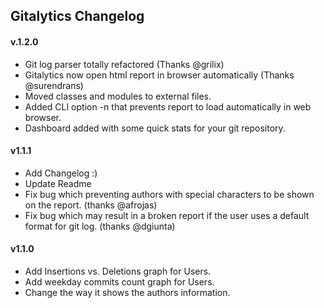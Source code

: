 ## Gitalytics Changelog

#### v.1.2.0
* Git log parser totally refactored (Thanks @grilix)
* Gitalytics now open html report in browser automatically (Thanks @surendrans)
* Moved classes and modules to external files.
* Added CLI option -n that prevents report to load automatically in web browser.
* Dashboard added with some quick stats for your git repository.

#### v1.1.1
* Add Changelog :)
* Update Readme
* Fix bug which preventing authors with special characters to be shown on the report. (thanks @afrojas)
* Fix bug which may result in a broken report if the user uses a default format for git log. (thanks @dgiunta)

#### v1.1.0
* Add Insertions vs. Deletions graph for Users.
* Add weekday commits count graph for Users.
* Change the way it shows the authors information.
